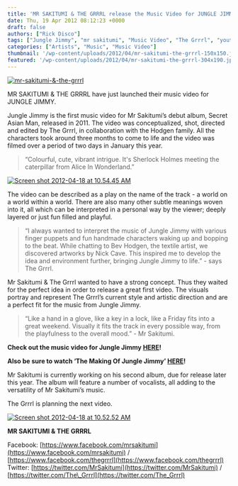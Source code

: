 ```yaml
---
title: 'MR SAKITUMI & THE GRRRL release the Music Video for JUNGLE JIMMY'
date: Thu, 19 Apr 2012 08:12:23 +0000
draft: false
authors: ["Rick Disco"]
tags: ["Jungle Jimmy", "mr sakitumi", "Music Video", "The Grrrl", "youtube"]
categories: ["Artists", "Music", "Music Video"]
thumbnail: '/wp-content/uploads/2012/04/mr-sakitumi-the-grrrl-150x150.jpg'
featured: '/wp-content/uploads/2012/04/mr-sakitumi-the-grrrl-304x190.jpg'
---
```


[![](/wp-content/uploads/2012/04/mr-sakitumi-the-grrrl.jpg "mr-sakitumi-&-the-grrrl")](/wp-content/uploads/2012/04/mr-sakitumi-the-grrrl.jpg)

MR SAKITUMI & THE GRRRL have just launched their music video for JUNGLE JIMMY.

Jungle Jimmy is the first music video for Mr Sakitumi’s debut album, Secret Asian Man, released in 2011. The video was conceptualized, shot, directed and edited by The Grrrl, in collaboration with the Hodgen family. All the characters took around three months to come to life and the video was filmed over a period of two days in January this year.

> “Colourful, cute, vibrant intrigue. It's Sherlock Holmes meeting the caterpillar from Alice In Wonderland.”

[![](/wp-content/uploads/2012/04/Screen-shot-2012-04-18-at-10.54.45-AM-1024x576.png "Screen shot 2012-04-18 at 10.54.45 AM")](/wp-content/uploads/2012/04/Screen-shot-2012-04-18-at-10.54.45-AM.png)

The video can be described as a play on the name of the track - a world on a world within a world. There are also many other subtle meanings woven into it, all which can be interpreted in a personal way by the viewer; deeply layered or just fun filled and playful.

> “I always wanted to interpret the music of Jungle Jimmy with various finger puppets and fun handmade characters waking up and bopping to the beat. While chatting to Bev Hodgen, the textile artist, we discovered artworks by Nick Cave. This inspired me to develop the idea and environment further, bringing Jungle Jimmy to life.” - says The Grrrl.

Mr Sakitumi & The Grrrl wanted to have a strong concept. Thus they waited for the perfect idea in order to release a great first video. The visuals portray and represent The Grrrl’s current style and artistic direction and are a perfect fit for the music from Jungle Jimmy.

> “Like a hand in a glove, like a key in a lock, like a Friday fits into a great weekend. Visually it fits the track in every possible way, from the playfulness to the overall mood.” - Mr Sakitumi.

**Check out the music video for Jungle Jimmy [HERE](http://www.youtube.com/watch?v=t2lBQNdde8g&feature=youtu.be "Jungle Jimmy Video")!**

**Also be sure to watch ‘The Making Of Jungle Jimmy’ [HERE](http://www.youtube.com/watch?v=R0slE5bOQ3g&feature=channel&list=UL "The Making Of Jungle Jimmy")!**

Mr Sakitumi is currently working on his second album, due for release later this year. The album will feature a number of vocalists, all adding to the versatility of Mr Sakitumi’s music.

The Grrrl is planning the next video.

[![](/wp-content/uploads/2012/04/Screen-shot-2012-04-18-at-10.52.52-AM-1024x575.png "Screen shot 2012-04-18 at 10.52.52 AM")](/wp-content/uploads/2012/04/Screen-shot-2012-04-18-at-10.52.52-AM.png)

**MR SAKITUMI & THE GRRRL**

Facebook: [https://www.facebook.com/mrsakitumi](https://www.facebook.com/mrsakitumi) / [https://www.facebook.com/thegrrrl](https://www.facebook.com/thegrrrl) Twitter: [https://twitter.com/MrSakitumi](https://twitter.com/MrSakitumi) / [https://twitter.com/The\_Grrrl](https://twitter.com/The_Grrrl)

